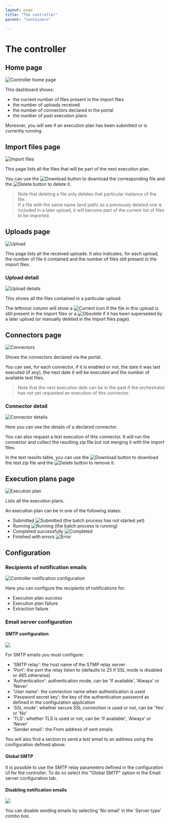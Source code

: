 ```yaml
---
layout: page
title: "The controller"
parent: "Containers"

---
```


# The controller

## Home page

![Controller home page](images/controller_home.png "Controller home page")

This dashboard shows:  

- the current number of files present in the import files
- the number of uploads received
- the number of connectors declared in the portal
- the number of past execution plans

Moreover, you will see if an execution plan has been submitted or is currently running.  

## Import files page

![Import files](images/controller_importfiles.png "Import files")

This page lists all the files that will be part of the next execution plan.  

You can use the ![Download](images/download.png "Download") button to download the corresponding file and the ![Delete](images/trashcan.png "Delete") button to delete it.  

> Note that deleting a file only deletes that particular instance of the file.  
> If a file with the same name (and path) as a previously deleted one is included in a later upload, it will become part of the current list of files to be imported.  

## Uploads page

![Upload](images/controller_uploads.png "Upload")

This page lists all the received uploads. It also indicates, for each upload, the number of file it contained and the number of files still present in the import files.  

### Upload detail

![Upload details](images/controller_upload_detail.png "Upload details")

This shows all the files contained in a particular upload.  

The leftmost column will show a ![Current](images/file_current.png "Current") icon if the file in this upload is still present in the import files or a ![Obsolete](images/file_obsolete.png "Obsolete") if it has been superseded by a later upload (or manually deleted in the import files page).  

## Connectors page

![Connectors](images/controller_connectors.png "Connectors")

Shows the connectors declared via the portal.  

You can see, for each connector, if it is enabled or not, the date it was last executed (if any), the next date it will be executed and the number of available test files.  

> Note that the next execution date can be in the past if the orchestrator has not yet requested an execution of this connector.  

### Connector detail

![Connector details](images/controller_connector_detail.png "Connector details")

Here you can see the details of a declared connector.  

You can also request a test execution of this connector. It will run the connector and collect the resulting zip file but not merging it with the import files.  

In the test results table, you can use the ![Download](images/download.png "Download") button to download the test zip file and the ![Delete](images/trashcan.png "Delete") button to remove it.  

## Execution plans page

![Execution plan](images/controller_execplans.png "Execution plan")

Lists all the execution plans.  

An execution plan can be in one of the following states:  

- Submitted ![Submitted](images/execplan_submitted.png) (the batch process has not started yet)
- Running ![Running](images/execplan_running.png) (the batch process is running)
- Completed successfully ![Completed](images/execplan_completed.png)
- Finished with errors ![Error](images/execplan_error.png)

## Configuration

### Recipients of notification emails

![Controller notification configuration](images/controller_config_notifs.png)

Here you can configure the recipients of notifications for:  

- Execution plan success
- Execution plan failure
- Extraction failure

### Email server configuration

#### SMTP configuration

![](images/controller_config_smtp.png)

For SMTP emails you must configure:
- 'SMTP relay': the host name of the STMP relay server
- 'Port': the port the relay listen to (defaults to 25 if SSL mode is disabled or 465 otherwise)
- 'Authentication': authentication mode, can be 'If available', 'Always' or 'Never'
- 'User name': the connection name when authentication is used
- 'Password secret key': the key of the authentication password as defined in the configuration application
- 'SSL mode': whether secure SSL connection is used or not, can be 'Yes' or 'No'
- 'TLS': whether TLS is used or not, can be 'If available', 'Always' or 'Never'
- 'Sender email': the From address of sent emails

You will also find a section to send a test email to an address using the configuration defined above.  

#### Global SMTP

It is possible to use the SMTP relay parameters defined in the configuration UI for the controller. To do so select the "Global SMTP" option in the Email server configuration tab.  

#### Disabling notification emails

![](images/controller_config_none.png)

You can disable sending emails by selecting 'No email' in the 'Server type' combo box.  
